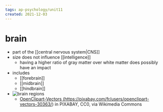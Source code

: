```yaml
---
tags: ap-psychology/unit11 
created: 2021-12-03
---
```


# brain

- part of the [[central nervous system|CNS]]
- size does not influence [[intelligence]]
	- having a higher ratio of gray matter over white matter does possibly have an impact
- includes
	- [[forebrain]]
	- [[midbrain]]
	- [[hindbrain]]
- ![brain regions](https://upload.wikimedia.org/wikipedia/commons/b/bf/Brain-en.png)
	- <a href="https://commons.wikimedia.org/wiki/File:Brain-en.png">OpenClipart-Vectors (https://pixabay.com/fr/users/openclipart-vectors-30363/) in PIXABAY</a>, CC0, via Wikimedia Commons 
